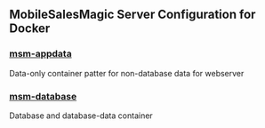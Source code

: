 ## MobileSalesMagic Server Configuration for Docker

### [msm-appdata](msm-appdata)
Data-only container patter for non-database data for webserver

### [msm-database](msm-database)
Database and database-data container 


